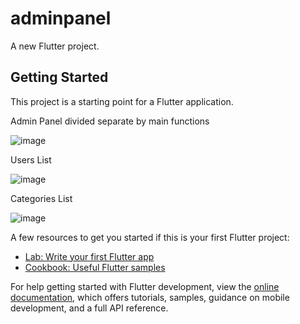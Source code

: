 # adminpanel

A new Flutter project.

## Getting Started

This project is a starting point for a Flutter application.

Admin Panel divided separate by main functions

![image](https://github.com/RakhmanSabirov/admin-panel-for-SP/assets/140696861/7ce29734-4666-4817-b791-55aa2e4ac371)

Users List

![image](https://github.com/RakhmanSabirov/admin-panel-for-SP/assets/140696861/4fd1e6bf-f072-40dd-9000-436668f55d79)

Categories List

![image](https://github.com/RakhmanSabirov/admin-panel-for-SP/assets/140696861/addf6a38-2a8d-40e0-bb4a-96a367f9a48f)


A few resources to get you started if this is your first Flutter project:

- [Lab: Write your first Flutter app](https://docs.flutter.dev/get-started/codelab)
- [Cookbook: Useful Flutter samples](https://docs.flutter.dev/cookbook)

For help getting started with Flutter development, view the
[online documentation](https://docs.flutter.dev/), which offers tutorials,
samples, guidance on mobile development, and a full API reference.
